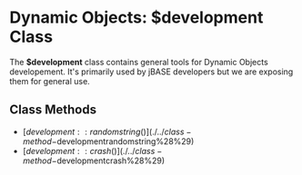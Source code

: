 # Dynamic Objects: $development Class

<PageHeader />

The **$development** class contains general tools for Dynamic Objects developement. It's primarily used by jBASE developers but we are exposing them for general use.

## Class Methods

- [$development::randomstring()](./../class-method-$developmentrandomstring%28%29)
- [$development::crash()](./../class-method-$developmentcrash%28%29)

<PageFooter />
